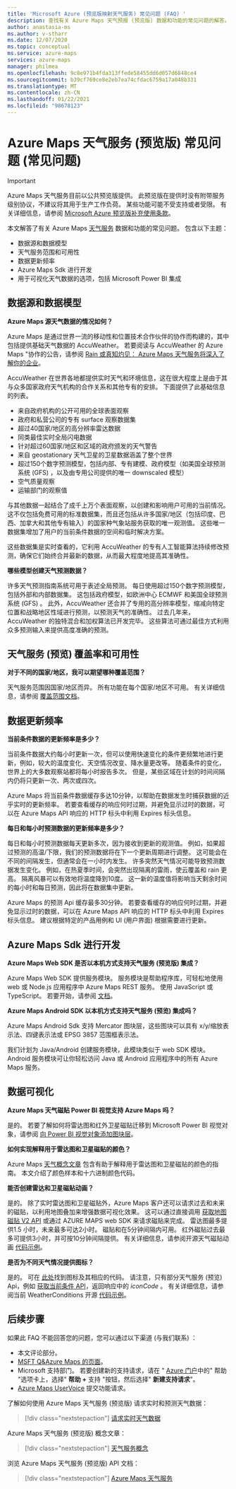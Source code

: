 ```yaml
---
title: 'Microsoft Azure (预览版映射天气服务) 常见问题 (FAQ) '
description: 查找有关 Azure Maps 天气预报 (预览版) 数据和功能的常见问题的解答。
author: anastasia-ms
ms.author: v-stharr
ms.date: 12/07/2020
ms.topic: conceptual
ms.service: azure-maps
services: azure-maps
manager: philmea
ms.openlocfilehash: 9c8e971b4fda313ffede58455dd6d057d6848ce4
ms.sourcegitcommit: b39cf769ce8e2eb7ea74cfdac6759a17a048b331
ms.translationtype: MT
ms.contentlocale: zh-CN
ms.lasthandoff: 01/22/2021
ms.locfileid: "98678123"
---
```

# <a name="azure-maps-weather-services-preview-frequently-asked-questions-faq"></a>Azure Maps 天气服务 (预览版) 常见问题 (常见问题) 

> [!IMPORTANT]
> Azure Maps 天气服务目前以公共预览版提供。
> 此预览版在提供时没有附带服务级别协议，不建议将其用于生产工作负荷。 某些功能可能不受支持或者受限。 有关详细信息，请参阅 [Microsoft Azure 预览版补充使用条款](https://azure.microsoft.com/support/legal/preview-supplemental-terms/)。

本文解答了有关 Azure Maps [天气服务](/rest/api/maps/weather) 数据和功能的常见问题。 包含以下主题：

* 数据源和数据模型
* 天气服务范围和可用性
* 数据更新频率
* Azure Maps Sdk 进行开发
* 用于可视化天气数据的选项，包括 Microsoft Power BI 集成

## <a name="data-sources-and-data-models"></a>数据源和数据模型

**Azure Maps 源天气数据的情况如何？**

Azure Maps 是通过世界一流的移动性和位置技术合作伙伴的协作而构建的，其中包括提供基础天气数据的 AccuWeather。 若要阅读与 AccuWeather 的 Azure Maps "协作的公告，请参阅 [Rain 或真知灼见： Azure Maps 天气服务将深入了解你的企业](https://azure.microsoft.com/blog/rain-or-shine-azure-maps-weather-services-will-bring-insights-to-your-enterprise/)。

AccuWeather 在世界各地都提供实时天气和环境信息，这在很大程度上是由于其与众多国家政府天气机构的合作关系和其他专有的安排。 下面提供了此基础信息的列表。

* 来自政府机构的公开可用的全球表面观察
* 政府和私营公司的专有 surface 观察数据集
* 超过40国家/地区的高分辨率雷达数据
* 同类最佳实时全局闪电数据
* 针对超过60国家/地区和区域的政府颁发的天气警告
* 来自 geostationary 天气卫星的卫星数据涵盖了整个世界
* 超过150个数字预测模型，包括内部、专有建模、政府模型（如美国全球预测系统 (GFS) ，以及由专用公司提供的唯一 downscaled 模型）
* 空气质量观察
* 运输部门的观察值

与其他数据一起结合了成千上万个表面观察，以创建和影响用户可用的当前情况。 这不仅包括免费可用的标准数据集，而且还包括从许多国家/地区（包括印度、巴西、加拿大和其他专有输入）的国家种气象站服务获取的唯一观测值。 这些唯一数据集增加了用户的当前条件数据的空间和临时解决方案。 

这些数据集是实时查看的，它利用 AccuWeather 的专有人工智能算法持续修改预测，确保它们始终合并最新的数据，从而最大程度地提高其准确性。

**哪些模型创建天气预测数据？**

许多天气预测指南系统可用于表述全局预测。 每日使用超过150个数字预测模型，包括外部和内部数据集。 这包括政府模型，如欧洲中心 ECMWF 和美国全球预测系统 (GFS) 。 此外，AccuWeather 还合并了专用的高分辨率模型，缩减向特定位置和战略地区性域进行预测，以预测天气的准确性。 过去几年来，AccuWeather 的独特混合和加权算法已开发完毕。 这些算法可通过最佳方式利用众多预测输入来提供高度准确的预测。

## <a name="weather-services-preview-coverage-and-availability"></a>天气服务 (预览) 覆盖率和可用性

**对于不同的国家/地区，我可以期望哪种覆盖范围？**

天气服务范围因国家/地区而异。 所有功能在每个国家/地区不可用。 有关详细信息，请参阅 [覆盖范围文档](./weather-coverage.md)。

## <a name="data-update-frequency"></a>数据更新频率

**当前条件数据的更新频率是多少？**

当前条件数据大约每小时更新一次，但可以使用快速变化的条件更频繁地进行更新，例如，较大的温度变化、天空情况改变、降水量更改等。 随着条件的变化，世界上的大多数观察站都将每小时报告多次。 但是，某些区域在计划的时间间隔内仍将只更新一次、两次或四次。  

Azure Maps 将当前条件数据缓存多达10分钟，以帮助在数据发生时捕获数据的近乎实时的更新频率。 若要查看缓存的响应何时过期，并避免显示过时的数据，可以在 Azure Maps API 响应的 HTTP 标头中利用 Expires 标头信息。

**每日和每小时预测数据的更新频率是多少？**

每日和每小时预测数据每天更新多次，因为接收到更新的观测值。  例如，如果超过预测的高温/下限，我们的预测数据将在下一个更新周期进行调整。 这可能会在不同的间隔发生，但通常会在一小时内发生。 许多突然天气情况可能导致预测数据发生变化。 例如，在热夏季时间，会突然出现隔离的雷雨，使云覆盖和 rain 更高。 隔离风暴可以有效地将温度降到10度。 这一新的温度值将影响当天剩余时间的每小时和每日预测，因此将在数据集中更新。

Azure Maps 的预测 Api 缓存最多30分钟。 若要查看缓存的响应何时过期，并避免显示过时的数据，可以在 Azure Maps API 响应的 HTTP 标头中利用 Expires 标头信息。 建议根据特定的产品用例和 UI (用户界面) 根据需要进行更新。

## <a name="developing-with-azure-maps-sdks"></a>Azure Maps Sdk 进行开发

**Azure Maps Web SDK 是否以本机方式支持天气服务 (预览版) 集成？**

Azure Maps Web SDK 提供服务模块。 服务模块是帮助程序库，可轻松地使用 web 或 Node.js 应用程序中 Azure Maps REST 服务。 使用 JavaScript 或 TypeScript。 若要开始，请参阅 [文档](./how-to-use-services-module.md)。

**Azure Maps Android SDK 以本机方式支持天气服务 (预览) 集成吗？**

Azure Maps Android Sdk 支持 Mercator 图块层，这些图块可以具有 x/y/缩放表示法、四键表示法或 EPSG 3857 范围框表示法。

我们计划为 Java/Android 创建服务模块，此模块类似于 web SDK 模块。 Android 服务模块可让你轻松访问 Java 或 Android 应用程序中的所有 Azure Maps 服务。  

## <a name="data-visualizations"></a>数据可视化  

**Azure Maps 天气磁贴 Power BI 视觉支持 Azure Maps 吗？**

是的。 若要了解如何将雷达图和红外卫星磁贴迁移到 Microsoft Power BI 视觉对象，请参阅 [向 Power BI 视觉对象添加图块层](./power-bi-visual-add-tile-layer.md)。 

**如何实现解释用于雷达图和卫星磁贴的颜色？**

Azure Maps [天气概念文章](./weather-services-concepts.md#radar-and-satellite-imagery-color-scale) 包含有助于解释用于雷达图和卫星磁贴的颜色的指南。 本文介绍了颜色样本和十六进制颜色代码。
 
**能否创建雷达和卫星磁贴动画？**

是的。 除了实时雷达图和卫星磁贴外，Azure Maps 客户还可以请求过去和未来的磁贴，以利用地图叠加来增强数据可视化效果。 这可以通过直接调用 [获取地图磁贴 V2 API](/rest/api/maps/renderv2/getmaptilepreview) 或通过 AZURE MAPS web SDK 来请求磁贴来完成。 雷达图最多提供1.5 小时，未来最多可达2小时。 磁贴和在5分钟间隔内可用。 红外磁贴过去最多可提供3小时，并可按10分钟间隔提供。 有关详细信息，请参阅开源天气磁贴动画 [代码示例](https://azuremapscodesamples.azurewebsites.net/index.html?sample=Animated%20tile%20layer)。  

**是否为不同天气情况提供图标？**

是的。 可在 [此处](./weather-services-concepts.md#weather-icons)找到图标及其相应的代码。 请注意，只有部分天气服务 (预览) Api，例如  [获取当前条件 API](/rest/api/maps/weather/getcurrentconditionspreview)，返回响应中的 *iconCode* 。 有关详细信息，请参阅当前 WeatherConditions 开源 [代码示例](https://azuremapscodesamples.azurewebsites.net/index.html?sample=Get%20current%20weather%20at%20a%20location)。

## <a name="next-steps"></a>后续步骤

如果此 FAQ 不能回答您的问题，您可以通过以下渠道 (与我们联系) ：

* 本文评论部分。
* [MSFT Q&Azure Maps 的页面](/answers/topics/azure-maps.html)。
* Microsoft 支持部门。 若要创建新的支持请求，请在 " [Azure 门户](https://portal.azure.com/)中的" 帮助 "选项卡上，选择" **帮助 +** 支持 "按钮，然后选择" **新建支持请求**"。
* [Azure Maps UserVoice](https://feedback.azure.com/forums/909172-azure-maps) 提交功能请求。

了解如何使用 Azure Maps 天气服务 (预览版) 请求实时和预测天气数据：
> [!div class="nextstepaction"]
> [请求实时天气数据 ](how-to-request-weather-data.md)

Azure Maps 天气服务 (预览版) 概念文章：
> [!div class="nextstepaction"]
> [天气服务概念](weather-coverage.md)

浏览 Azure Maps 天气服务 (预览版) API 文档：

> [!div class="nextstepaction"]
> [Azure Maps 天气服务](/rest/api/maps/weather)